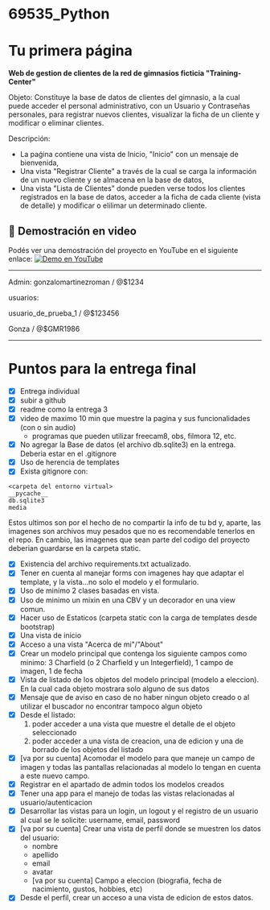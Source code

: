 # 69535_Python
# **Tu primera página**

**Web de gestion de clientes de la red de gimnasios ficticia "Training-Center"**

Objeto: Constituye la base de datos de clientes del gimnasio, a la cual puede acceder el personal administrativo, con un Usuario y Contraseñas personales, para registrar nuevos clientes, visualizar la ficha de un cliente y modificar o eliminar clientes. 

Descripción: 
- La paǵina contiene una vista de Inicio, "Inicio" con un mensaje de bienvenida, 
- Una vista "Registrar Cliente" a través de la cual se carga la información de un nuevo cliente y se almacena en la base de datos, 
- Una vista "Lista de Clientes" donde pueden verse todos los clientes registrados en la base de datos, acceder a la ficha de cada cliente (vista de detalle) y modificar o elilimar un determinado cliente.

## 🎥 Demostración en video

Podés ver una demostración del proyecto en YouTube en el siguiente enlace:
[![Demo en YouTube](https://img.youtube.com/vi/vaId5IXQRPc/hqdefault.jpg)](https://www.youtube.com/watch?v=vaId5IXQRPc)

---
Admin: gonzalomartinezroman / @$1234

usuarios: 

usuario_de_prueba_1 / @$123456

Gonza / @$GMR1986

---
# Puntos para la entrega final

- [x] Entrega individual
- [x] subir a github
- [x] readme como la entrega 3
- [x] video de maximo 10 min que muestre la pagina y sus funcionalidades (con o sin audio)
  - programas que pueden utilizar freecam8, obs, filmora 12, etc.
- [x] No agregar la Base de datos (el archivo db.sqlite3) en la entrega. Deberia estar en el .gitignore
- [x] Uso de herencia de templates
- [x] Exista gitignore con:
```
<carpeta del entorno virtual>
__pycache__
db.sqlite3
media
```

Estos ultimos son por el hecho de no compartir la info de tu bd y, aparte, las imagenes son archivos muy pesados que no es recomendable tenerlos en el repo. En cambio, las imagenes que sean parte del codigo del proyecto deberian guardarse en la carpeta static.

- [x] Existencia del archivo requirements.txt actualizado.
- [x] Tener en cuenta al manejar forms con imagenes hay que adaptar el template, y la vista...no solo el modelo y el formulario.
- [x] Uso de minimo 2 clases basadas en vista.
- [x] Uso de minimo un mixin en una CBV y un decorador en una view comun.
- [x] Hacer uso de Estaticos (carpeta static con la carga de templates desde bootstrap)
- [x] Una vista de inicio
- [x] Acceso a una vista "Acerca de mi"/"About"
- [x] Crear un modelo principal que contenga los siguiente campos como minimo: 3 Charfield  (o 2 Charfield y un Integerfield), 1 campo de imagen, 1 de fecha
- [x] Vista de listado de los objetos del modelo principal (modelo a eleccion). En la cual cada objeto mostrara solo alguno de sus datos
- [x] Mensaje que de aviso en caso de no haber ningun objeto creado o al utilizar el buscador no encontrar tampoco algun objeto
- [x] Desde el listado:
    1. poder acceder a una vista que muestre el detalle de el objeto seleccionado
    2. poder acceder a una vista de creacion, una de edicion y una de borrado de los objetos del listado
- [x] [va por su cuenta] Acomodar el modelo para que maneje un campo de imagen y todas las pantallas relacionadas al modelo lo tengan en cuenta a este nuevo campo.
- [x] Registrar en el apartado de admin todos los modelos creados
- [x] Tener una app para el manejo de todas las vistas relacionadas al usuario/autenticacion
- [x] Desarrollar las vistas para un login, un logout y el registro de un usuario al cual se le solicite: username, email, password
- [x] [va por su cuenta] Crear una vista de perfil donde se muestren los datos del usuario:
  - nombre
  - apellido
  - email
  - avatar
  - [va por su cuenta] Campo a eleccion (biografia, fecha de nacimiento, gustos, hobbies, etc)
- [x] Desde el perfil, crear un acceso a una vista de edicion de estos datos.